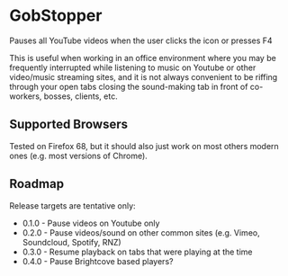 # GobStopper

Pauses all YouTube videos when the user clicks the icon or presses F4

This is useful when working in an office environment where you may be
frequently interrupted while listening to music on Youtube or other
video/music streaming sites, and it is not always convenient to be
riffing through your open tabs closing the sound-making tab in front
of co-workers, bosses, clients, etc.


## Supported Browsers

Tested on Firefox 68, but it should also just work on most others
modern ones (e.g. most versions of Chrome).


## Roadmap

Release targets are tentative only:

* 0.1.0 - Pause videos on Youtube only
* 0.2.0 - Pause videos/sound on other common sites
          (e.g. Vimeo, Soundcloud, Spotify, RNZ)
* 0.3.0 - Resume playback on tabs that were playing at the time
* 0.4.0 - Pause Brightcove based players?


